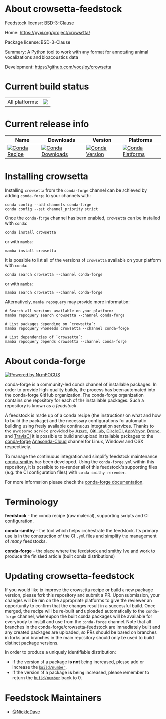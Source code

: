About crowsetta-feedstock
=========================

Feedstock license: [BSD-3-Clause](https://github.com/conda-forge/crowsetta-feedstock/blob/main/LICENSE.txt)

Home: https://pypi.org/project/crowsetta/

Package license: BSD-3-Clause

Summary: A Python tool to work with any format for annotating animal vocalizations and bioacoustics data

Development: https://github.com/vocalpy/crowsetta

Current build status
====================


<table><tr><td>All platforms:</td>
    <td>
      <a href="https://dev.azure.com/conda-forge/feedstock-builds/_build/latest?definitionId=14920&branchName=main">
        <img src="https://dev.azure.com/conda-forge/feedstock-builds/_apis/build/status/crowsetta-feedstock?branchName=main">
      </a>
    </td>
  </tr>
</table>

Current release info
====================

| Name | Downloads | Version | Platforms |
| --- | --- | --- | --- |
| [![Conda Recipe](https://img.shields.io/badge/recipe-crowsetta-green.svg)](https://anaconda.org/conda-forge/crowsetta) | [![Conda Downloads](https://img.shields.io/conda/dn/conda-forge/crowsetta.svg)](https://anaconda.org/conda-forge/crowsetta) | [![Conda Version](https://img.shields.io/conda/vn/conda-forge/crowsetta.svg)](https://anaconda.org/conda-forge/crowsetta) | [![Conda Platforms](https://img.shields.io/conda/pn/conda-forge/crowsetta.svg)](https://anaconda.org/conda-forge/crowsetta) |

Installing crowsetta
====================

Installing `crowsetta` from the `conda-forge` channel can be achieved by adding `conda-forge` to your channels with:

```
conda config --add channels conda-forge
conda config --set channel_priority strict
```

Once the `conda-forge` channel has been enabled, `crowsetta` can be installed with `conda`:

```
conda install crowsetta
```

or with `mamba`:

```
mamba install crowsetta
```

It is possible to list all of the versions of `crowsetta` available on your platform with `conda`:

```
conda search crowsetta --channel conda-forge
```

or with `mamba`:

```
mamba search crowsetta --channel conda-forge
```

Alternatively, `mamba repoquery` may provide more information:

```
# Search all versions available on your platform:
mamba repoquery search crowsetta --channel conda-forge

# List packages depending on `crowsetta`:
mamba repoquery whoneeds crowsetta --channel conda-forge

# List dependencies of `crowsetta`:
mamba repoquery depends crowsetta --channel conda-forge
```


About conda-forge
=================

[![Powered by
NumFOCUS](https://img.shields.io/badge/powered%20by-NumFOCUS-orange.svg?style=flat&colorA=E1523D&colorB=007D8A)](https://numfocus.org)

conda-forge is a community-led conda channel of installable packages.
In order to provide high-quality builds, the process has been automated into the
conda-forge GitHub organization. The conda-forge organization contains one repository
for each of the installable packages. Such a repository is known as a *feedstock*.

A feedstock is made up of a conda recipe (the instructions on what and how to build
the package) and the necessary configurations for automatic building using freely
available continuous integration services. Thanks to the awesome service provided by
[Azure](https://azure.microsoft.com/en-us/services/devops/), [GitHub](https://github.com/),
[CircleCI](https://circleci.com/), [AppVeyor](https://www.appveyor.com/),
[Drone](https://cloud.drone.io/welcome), and [TravisCI](https://travis-ci.com/)
it is possible to build and upload installable packages to the
[conda-forge](https://anaconda.org/conda-forge) [Anaconda-Cloud](https://anaconda.org/)
channel for Linux, Windows and OSX respectively.

To manage the continuous integration and simplify feedstock maintenance
[conda-smithy](https://github.com/conda-forge/conda-smithy) has been developed.
Using the ``conda-forge.yml`` within this repository, it is possible to re-render all of
this feedstock's supporting files (e.g. the CI configuration files) with ``conda smithy rerender``.

For more information please check the [conda-forge documentation](https://conda-forge.org/docs/).

Terminology
===========

**feedstock** - the conda recipe (raw material), supporting scripts and CI configuration.

**conda-smithy** - the tool which helps orchestrate the feedstock.
                   Its primary use is in the construction of the CI ``.yml`` files
                   and simplify the management of *many* feedstocks.

**conda-forge** - the place where the feedstock and smithy live and work to
                  produce the finished article (built conda distributions)


Updating crowsetta-feedstock
============================

If you would like to improve the crowsetta recipe or build a new
package version, please fork this repository and submit a PR. Upon submission,
your changes will be run on the appropriate platforms to give the reviewer an
opportunity to confirm that the changes result in a successful build. Once
merged, the recipe will be re-built and uploaded automatically to the
`conda-forge` channel, whereupon the built conda packages will be available for
everybody to install and use from the `conda-forge` channel.
Note that all branches in the conda-forge/crowsetta-feedstock are
immediately built and any created packages are uploaded, so PRs should be based
on branches in forks and branches in the main repository should only be used to
build distinct package versions.

In order to produce a uniquely identifiable distribution:
 * If the version of a package **is not** being increased, please add or increase
   the [``build/number``](https://docs.conda.io/projects/conda-build/en/latest/resources/define-metadata.html#build-number-and-string).
 * If the version of a package **is** being increased, please remember to return
   the [``build/number``](https://docs.conda.io/projects/conda-build/en/latest/resources/define-metadata.html#build-number-and-string)
   back to 0.

Feedstock Maintainers
=====================

* [@NickleDave](https://github.com/NickleDave/)

